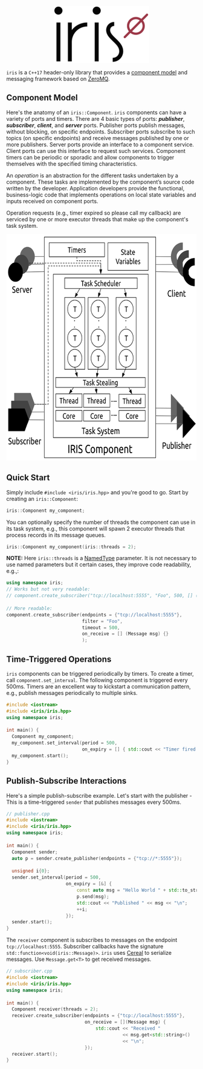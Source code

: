 <p align="center">
  <img height="150" src="img/logo.png"/>  
</p>

`iris` is a `C++17` header-only library that provides a [component model](https://en.wikipedia.org/wiki/Component-based_software_engineering) and messaging framework based on [ZeroMQ](https://zeromq.org/). 

## Component Model

Here's the anatomy of an `iris::Component`. `iris` components can have a variety of ports and timers. There are 4 basic types of ports: ***publisher***, ***subscriber***, ***client***, and ***server*** ports. Publisher ports publish messages, without blocking, on specific endpoints. Subscriber ports subscribe to such topics (on specific endpoints) and receive messages published by one or more publishers. Server ports provide an interface to a component service. Client ports can use this interface to request such services. Component timers can be periodic or sporadic and allow components to trigger themselves with the specified timing characteristics.

An _operation_ is an abstraction for the different tasks undertaken by a component.  These tasks are implemented by the component’s source code written by the developer. Application developers provide the functional, business-logic code that implements operations on local state variables and inputs received on component ports. 

Operation requests (e.g., timer expired so please call my callback) are serviced by one or more executor threads that make up the component's task system. 

<p align="center">
  <img height="600" src="img/iriscom.png"/>  
</p>

## Quick Start

Simply include `#include <iris/iris.hpp>` and you're good to go. Start by creating an `iris::Component`:

```cpp
iris::Component my_component;
```

You can optionally specify the number of threads the component can use in its task system, e.g., this component will spawn 2 executor threads that process records in its message queues. 

```cpp
iris::Component my_component(iris::threads = 2);
```

**NOTE:** Here `iris::threads` is a [NamedType](https://github.com/joboccara/NamedType) parameter. It is not necessary to use named parameters but it certain cases, they improve code readability, e.g.,:

```cpp
using namespace iris;
// Works but not very readable:
// component.create_subscriber("tcp://localhost:5555", "Foo", 500, [] (Message msg) {});

// More readable:
component.create_subscriber(endpoints = {"tcp://localhost:5555"},
                            filter = "Foo",
                            timeout = 500,
                            on_receive = [] (Message msg) {}
                            );

```

## Time-Triggered Operations

`iris` components can be triggered periodically by timers. To create a timer, call `component.set_interval`. The following component is triggered every 500ms. Timers are an excellent way to kickstart a communication pattern, e.g., publish messages periodically to multiple sinks.

```cpp
#include <iostream>
#include <iris/iris.hpp>
using namespace iris;

int main() {
  Component my_component;
  my_component.set_interval(period = 500,
                            on_expiry = [] { std::cout << "Timer fired!\n"; });
  my_component.start();
}
```

## Publish-Subscribe Interactions

Here's a simple publish-subscribe example. Let's start with the publisher - This is a time-triggered `sender` that publishes messages every 500ms. 

```cpp
// publisher.cpp
#include <iostream>
#include <iris/iris.hpp>
using namespace iris;

int main() {
  Component sender;
  auto p = sender.create_publisher(endpoints = {"tcp://*:5555"});

  unsigned i{0};
  sender.set_interval(period = 500, 
                      on_expiry = [&] { 
                          const auto msg = "Hello World " + std::to_string(i);
                          p.send(msg);
                          std::cout << "Published " << msg << "\n";
                          ++i;
                      });
  sender.start();
}
```

The `receiver` component is subscribes to messages on the endpoint `tcp://localhost:5555`. Subscriber callbacks have the signature `std::function<void(iris::Message)>`. `iris` uses [Cereal](https://uscilab.github.io/cereal/) to serialize messages. Use `Message.get<T>` to get received messages. 

```cpp
// subscriber.cpp
#include <iostream>
#include <iris/iris.hpp>
using namespace iris;

int main() {
  Component receiver(threads = 2);
  receiver.create_subscriber(endpoints = {"tcp://localhost:5555"},
                             on_receive = [](Message msg) {
                                 std::cout << "Received "
                                           << msg.get<std::string>()
                                           << "\n";
                             });
  receiver.start();
}
```
